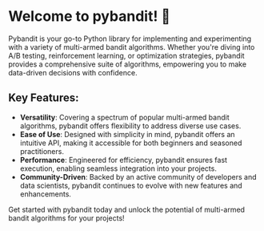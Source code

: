 # Welcome to pybandit! 🎲

Pybandit is your go-to Python library for implementing and experimenting with a variety of multi-armed bandit algorithms. Whether you're diving into A/B testing, reinforcement learning, or optimization strategies, pybandit provides a comprehensive suite of algorithms, empowering you to make data-driven decisions with confidence.

## Key Features:
- **Versatility**: Covering a spectrum of popular multi-armed bandit algorithms, pybandit offers flexibility to address diverse use cases.
- **Ease of Use**: Designed with simplicity in mind, pybandit offers an intuitive API, making it accessible for both beginners and seasoned practitioners.
- **Performance**: Engineered for efficiency, pybandit ensures fast execution, enabling seamless integration into your projects.
- **Community-Driven**: Backed by an active community of developers and data scientists, pybandit continues to evolve with new features and enhancements.

Get started with pybandit today and unlock the potential of multi-armed bandit algorithms for your projects!
